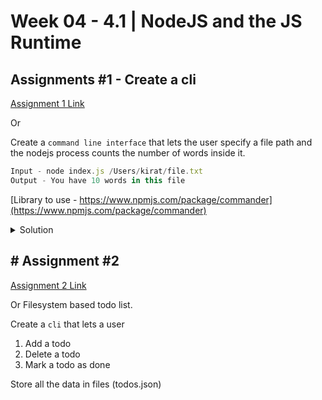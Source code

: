 # **Week 04 - 4.1 | NodeJS and the JS Runtime**


## Assignments #1 - Create a cli
[Assignment 1 Link](https://petal-estimate-4e9.notion.site/Assignments-1-Create-a-cli-edb2413bc3064646b97ad9a3b57923e0)

Or 

Create a `command line interface` that lets the user specify a file path and the nodejs process counts the number of words inside it.

```js
Input - node index.js /Users/kirat/file.txt
Output - You have 10 words in this file
```

[Library to use - https://www.npmjs.com/package/commander](https://www.npmjs.com/package/commander)

<details>
<summary>Solution</summary>

```js
const fs = require('fs');
const { Command } = require('commander');
const program = new Command();

program
  .name('counter')
  .description('CLI to do file based tasks')
  .version('0.8.0');

program.command('count')
  .description('Count the number of lines in a file')
  .argument('<file>', 'file to count')
  .action((file) => {
    fs.readFile(file, 'utf8', (err, data) => {
      if (err) {
        console.log(err);
      } else {
        const lines = data.split('\n').length;
        console.log(`There are ${lines} lines in ${file}`);
      }
    });
  });

program.parse();
```
</details>


## # Assignment #2
[Assignment 2 Link](https://petal-estimate-4e9.notion.site/Assignment-2-43739c004e7f4d0e82ad8aa422a6e0c9)

Or 
Filesystem based todo list.

Create a `cli` that lets a user

1. Add a todo
2. Delete a todo
3. Mark a todo as done

Store all the data in files (todos.json)